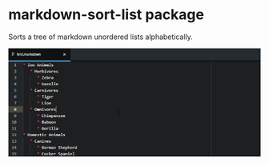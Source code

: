 # markdown-sort-list package

Sorts a tree of markdown unordered lists alphabetically.

![A screenshot of your package](https://raw.githubusercontent.com/harangue/atom-markdown-sort-list/master/markdown-sort-list.gif)
